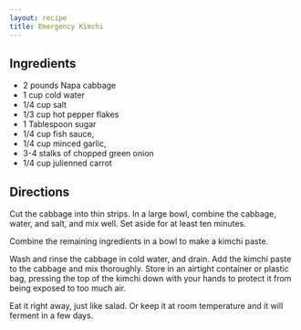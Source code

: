 ```yaml
---
layout: recipe
title: Emergency Kimchi
---
```


## Ingredients

* 2 pounds Napa cabbage
* 1 cup cold water
* 1/4 cup salt
* 1/3 cup hot pepper flakes
* 1 Tablespoon sugar
* 1/4 cup fish sauce,
* 1/4 cup minced garlic,
* 3-4 stalks of chopped green onion
* 1/4 cup julienned carrot

## Directions

Cut the cabbage into thin strips. In a large bowl, combine the cabbage,
water, and salt, and mix well. Set aside for at least ten minutes.

Combine the remaining ingredients in a bowl to make a kimchi paste.

Wash and rinse the cabbage in cold water, and drain. Add the kimchi
paste to the cabbage and mix thoroughly. Store in an airtight container
or plastic bag, pressing the top of the kimchi down with your hands to
protect it from being exposed to too much air.

Eat it right away, just like salad. Or keep it at room temperature and
it will ferment in a few days.

